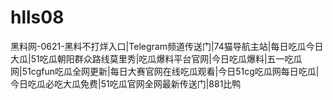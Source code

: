 # hlls08
黑料网-0621-黑料不打烊入口|Telegram频道传送门|74猫导航主站|每日吃瓜今日大瓜|51吃瓜朝阳群众路线莫里秀|吃瓜爆料平台官网|今日吃瓜爆料|五一吃瓜网|51cgfun吃瓜全网更新|每日大赛官网在线吃瓜观看|今日51cg吃瓜网每日吃瓜|今日吃瓜必吃大瓜免费|51吃瓜官网全网最新传送门|881比鸭
